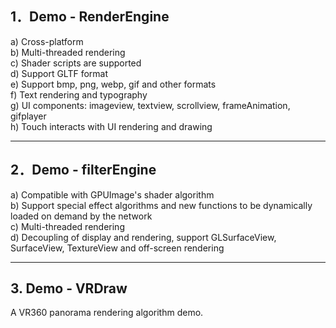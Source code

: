 ## 1．Demo - RenderEngine

a) Cross-platform  
b) Multi-threaded rendering  
c) Shader scripts are supported  
d) Support GLTF format  
e) Support bmp, png, webp, gif and other formats  
f) Text rendering and typography  
g) UI components: imageview, textview, scrollview, frameAnimation, gifplayer  
h) Touch interacts with UI rendering and drawing  

------

## 2．Demo - filterEngine

a) Compatible with GPUImage's shader algorithm  
b) Support special effect algorithms and new functions to be dynamically loaded on demand by the network  
c) Multi-threaded rendering  
d) Decoupling of display and rendering, support GLSurfaceView, SurfaceView, TextureView and off-screen rendering  

------

## 3. Demo - VRDraw

A VR360 panorama rendering algorithm demo.  

